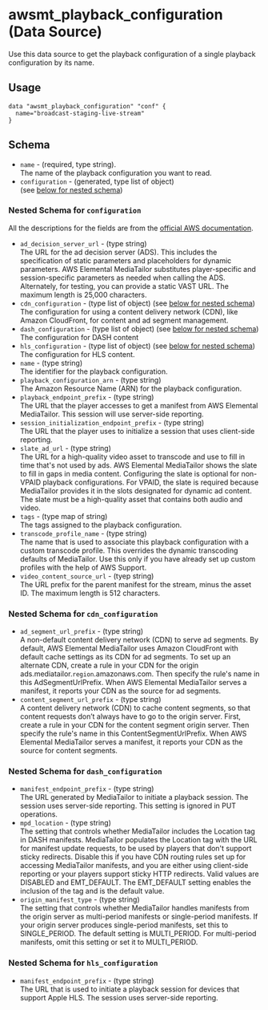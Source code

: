 # awsmt_playback_configuration (Data Source)

Use this data source to get the playback configuration of a single
playback configuration by its name. 

## Usage

```
data "awsmt_playback_configuration" "conf" {
  name="broadcast-staging-live-stream"
}
```

## Schema

* `name` - (required, type string). <br/>The name of the playback configuration
you want to read.
* `configuration` - (generated, type list of object)<br/> (see [below for nested schema](#nestedatt--configuration))

<a id="nestedatt--configuration"></a>
### Nested Schema for `configuration`
All the descriptions for the fields are from the [official AWS documentation](https://docs.aws.amazon.com/sdk-for-go/api/service/mediatailor/#GetPlaybackConfigurationOutput).

- `ad_decision_server_url` - (type string) <br/> The URL for the ad decision server (ADS). This includes the specification
   of static parameters and placeholders for dynamic parameters. AWS Elemental
   MediaTailor substitutes player-specific and session-specific parameters as
   needed when calling the ADS. Alternately, for testing, you can provide a static VAST URL. The maximum length is 25,000 characters.
- `cdn_configuration` - (type list of object) (see [below for nested schema](#nestedobjatt--configuration--cdn_configuration))<br/>
  The configuration for using a content delivery network (CDN), like Amazon
  CloudFront, for content and ad segment management.
- `dash_configuration` - (type list of object) (see [below for nested schema](#nestedobjatt--configuration--dash_configuration))<br/>
  The configuration for DASH content
- `hls_configuration` - (type list of object) (see [below for nested schema](#nestedobjatt--configuration--hls_configuration))<br/>
  The configuration for HLS content.
- `name` - (type string)<br/>
  The identifier for the playback configuration.
- `playback_configuration_arn` - (type string)<br/>
  The Amazon Resource Name (ARN) for the playback configuration.
- `playback_endpoint_prefix` - (type string)<br/>
  The URL that the player accesses to get a manifest from AWS Elemental MediaTailor.
  This session will use server-side reporting.
- `session_initialization_endpoint_prefix` - (type string)<br/>
  The URL that the player uses to initialize a session that uses client-side
  reporting.
- `slate_ad_url` - (type string)<br/>
  The URL for a high-quality video asset to transcode and use to fill in time
  that's not used by ads. AWS Elemental MediaTailor shows the slate to fill
  in gaps in media content. Configuring the slate is optional for non-VPAID
  playback configurations. For VPAID, the slate is required because MediaTailor
  provides it in the slots designated for dynamic ad content. The slate must
  be a high-quality asset that contains both audio and video.
- `tags` - (type map of string)<br/>
  The tags assigned to the playback configuration.
- `transcode_profile_name` - (type string)<br/>
  The name that is used to associate this playback configuration with a custom
  transcode profile. This overrides the dynamic transcoding defaults of MediaTailor.
  Use this only if you have already set up custom profiles with the help of
  AWS Support.
- `video_content_source_url` - (tyep string)<br/>
  The URL prefix for the parent manifest for the stream, minus the asset ID.
  The maximum length is 512 characters.

<a id="nestedobjatt--configuration--cdn_configuration"></a>
### Nested Schema for `cdn_configuration`

* `ad_segment_url_prefix` - (type string)<br/>
A non-default content delivery network (CDN) to serve ad segments. By default,
AWS Elemental MediaTailor uses Amazon CloudFront with default cache settings
as its CDN for ad segments. To set up an alternate CDN, create a rule in
your CDN for the origin ads.mediatailor.`region`.amazonaws.com. Then specify
the rule's name in this AdSegmentUrlPrefix. When AWS Elemental MediaTailor
serves a manifest, it reports your CDN as the source for ad segments.
* `content_segment_url_prefix` - (type string) <br/>
A content delivery network (CDN) to cache content segments, so that content
requests don’t always have to go to the origin server. First, create a
rule in your CDN for the content segment origin server. Then specify the
rule's name in this ContentSegmentUrlPrefix. When AWS Elemental MediaTailor
serves a manifest, it reports your CDN as the source for content segments.


<a id="nestedobjatt--configuration--dash_configuration"></a>
### Nested Schema for `dash_configuration`

* `manifest_endpoint_prefix` - (type string) <br/>
  The URL generated by MediaTailor to initiate a playback session. The session
  uses server-side reporting. This setting is ignored in PUT operations.
* `mpd_location` - (type string) <br/>
  The setting that controls whether MediaTailor includes the Location tag in
  DASH manifests. MediaTailor populates the Location tag with the URL for manifest
  update requests, to be used by players that don't support sticky redirects.
  Disable this if you have CDN routing rules set up for accessing MediaTailor
  manifests, and you are either using client-side reporting or your players
  support sticky HTTP redirects. Valid values are DISABLED and EMT_DEFAULT.
  The EMT_DEFAULT setting enables the inclusion of the tag and is the default
  value.
* `origin_manifest_type` - (type string) <br/>
  The setting that controls whether MediaTailor handles manifests from the
  origin server as multi-period manifests or single-period manifests. If your
  origin server produces single-period manifests, set this to SINGLE_PERIOD.
  The default setting is MULTI_PERIOD. For multi-period manifests, omit this
  setting or set it to MULTI_PERIOD.


<a id="nestedobjatt--configuration--hls_configuration"></a>
### Nested Schema for `hls_configuration`

* `manifest_endpoint_prefix` - (type string)<br/>
  The URL that is used to initiate a playback session for devices that support
  Apple HLS. The session uses server-side reporting.


